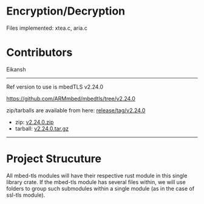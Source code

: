 # Encryption/Decryption
Files implemented: xtea.c, aria.c

# Contributors
Eikansh

---
   Ref version to use is mbedTLS v2.24.0
   
   https://github.com/ARMmbed/mbedtls/tree/v2.24.0
   
   zip/tarballs are available from here: [release/tag/v2.24.0](https://github.com/ARMmbed/mbedtls/releases/tag/v2.24.0)
   - zip: [v2.24.0.zip](https://github.com/ARMmbed/mbedtls/archive/v2.24.0.zip)
   - tarball: [v2.24.0.tar.gz](https://github.com/ARMmbed/mbedtls/archive/v2.24.0.tar.gz)
   
---

# Project Strucuture
All mbed-tls modules will have their respective rust module in this single library crate. If the mbed-tls module has several files within, we will use folders to group such submodules within a single module (as in the case of ssl-tls module).


